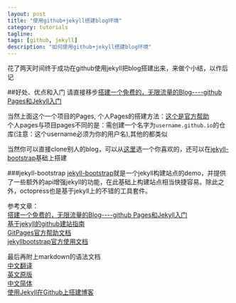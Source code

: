 ```yaml
---
layout: post
title: "使用github+jekyll搭建blog环境"
category: tutorials
tagline: 
tags: [github, jekyll]
description: "如何使用github+jekyll搭建blog环境"
---
```

花了两天时间终于成功在github使用jekyll把blog搭建出来，来做个小结，以作后记

##好处、优点和入门
请直接移步[搭建一个免费的，无限流量的Blog----github Pages和Jekyll入门](http://www.ruanyifeng.com/blog/2012/08/blogging_with_jekyll.html)

当然上面这个一个项目的Pages, 个人Pages的搭建方法：[这个是官方帮助](http://pages.github.com/)    
个人pages与项目pages不同的是：需创建一个名字为`username.github.io`的仓库(注意：这个username必须为你的用户名),其他的都类似

当然你可以直接clone别人的blog，可以从[这里](https://github.com/mojombo/jekyll/wiki/Sites)选一个你喜欢的，还可以在[jekyll-bootstrap](http://jekyllbootstrap.com/)基础上搭建

###jekyll-bootstrap
[jekyll-bootstrap](http://jekyllbootstrap.com/)就是一个jekyll构建站点的demo，并提供了一些额外的api增强jekyll的功能，在此基础上构建站点相当快捷容易。除此之外，octopress也是基于jekyll上的不错的工具套件。

参考文章：  
[搭建一个免费的，无限流量的Blog----github Pages和Jekyll入门](http://www.ruanyifeng.com/blog/2012/08/blogging_with_jekyll.html)  
[基于jekyll的github建站指南](http://jiyeqian.github.io/2012/07/host-your-pages-at-github-using-jekyll/)  
[GitPages官方帮助文档](http://pages.github.com/)   
[jekyllbootstrap官方使用文档](http://jekyllbootstrap.com/)  

最后再附上markdown的语法文档   
[中文翻译](https://github.com/othree/markdown-syntax-zhtw/blob/master/syntax.md)   
[英文原版](http://daringfireball.net/projects/markdown/syntax)   
[中文简体](http://wowubuntu.com/markdown/)  
[使用Jekyll在Github上搭建博客](http://hzmook.github.io/2012/07/01/use-jekyll-build-blog-on-github.html)  
